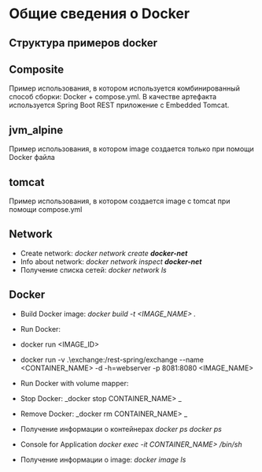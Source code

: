 # Общие сведения о Docker

## Структура примеров docker

## Composite

Пример использования, в котором используется комбинированный способ сборки: Docker + compose.yml. В качестве
артефакта используется Spring Boot REST приложение с Embedded Tomcat.

## jvm_alpine
Пример использования, в котором image создается только при помощи Docker файла

## tomcat
Пример использования, в котором создается image с tomcat при помощи compose.yml

## Network
- Create network: _docker network create **docker-net**_
- Info about network:  _docker network inspect **docker-net**_
- Получение списка сетей: _docker network ls_

## Docker
- Build Docker image:
  _docker build -t <IMAGE_NAME> ._

- Run Docker:
 - docker run <IMAGE_ID>

- docker run  -v .\exchange:/rest-spring/exchange --name <CONTAINER_NAME> -d -h=webserver -p 8081:8080 <IMAGE_NAME>

- Run Docker with volume mapper:
  
- Stop Docker:
  _docker stop CONTAINER_NAME> _

- Remove Docker:
  _docker rm CONTAINER_NAME> _

- Получение информации о контейнерах
_docker ps_  _docker ps_

- Console for Application
  _docker exec -it CONTAINER_NAME> /bin/sh_

- Получение информации о image: _docker image ls_ 


